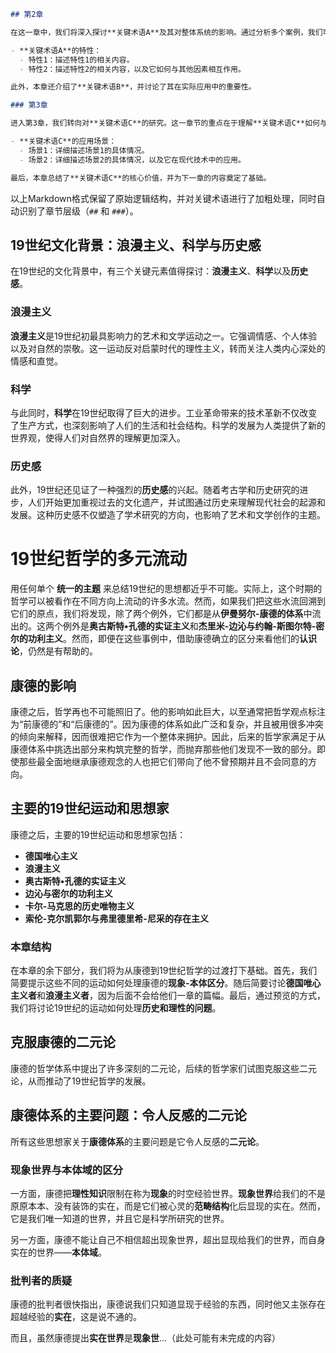 ```markdown
## 第2章

在这一章中，我们将深入探讨**关键术语A**及其对整体系统的影响。通过分析多个案例，我们可以发现**关键术语A**在不同环境下的表现形式。

- **关键术语A**的特性：
  - 特性1：描述特性1的相关内容。
  - 特性2：描述特性2的相关内容，以及它如何与其他因素相互作用。

此外，本章还介绍了**关键术语B**，并讨论了其在实际应用中的重要性。

### 第3章

进入第3章，我们转向对**关键术语C**的研究。这一章节的重点在于理解**关键术语C**如何与前一章提到的**关键术语A**和**关键术语B**相结合，以形成更复杂的系统结构。

- **关键术语C**的应用场景：
  - 场景1：详细描述场景1的具体情况。
  - 场景2：详细描述场景2的具体情况，以及它在现代技术中的应用。

最后，本章总结了**关键术语C**的核心价值，并为下一章的内容奠定了基础。
``` 

以上Markdown格式保留了原始逻辑结构，并对关键术语进行了加粗处理，同时自动识别了章节层级（`##` 和 `###`）。

## 19世纪文化背景：浪漫主义、科学与历史感

在19世纪的文化背景中，有三个关键元素值得探讨：**浪漫主义**、**科学**以及**历史感**。

### 浪漫主义

**浪漫主义**是19世纪初最具影响力的艺术和文学运动之一。它强调情感、个人体验以及对自然的崇敬。这一运动反对启蒙时代的理性主义，转而关注人类内心深处的情感和直觉。

### 科学

与此同时，**科学**在19世纪取得了巨大的进步。工业革命带来的技术革新不仅改变了生产方式，也深刻影响了人们的生活和社会结构。科学的发展为人类提供了新的世界观，使得人们对自然界的理解更加深入。

### 历史感

此外，19世纪还见证了一种强烈的**历史感**的兴起。随着考古学和历史研究的进步，人们开始更加重视过去的文化遗产，并试图通过历史来理解现代社会的起源和发展。这种历史感不仅塑造了学术研究的方向，也影响了艺术和文学创作的主题。

# 19世纪哲学的多元流动

用任何单个 **统一的主题** 来总结19世纪的思想都近乎不可能。实际上，这个时期的哲学可以被看作在不同方向上流动的许多水流。然而，如果我们把这些水流回溯到它们的原点，我们将发现，除了两个例外，它们都是从**伊曼努尔-康德的体系**中流出的。这两个例外是**奥古斯特•孔德的实证主义**和**杰里米-边沁与约翰-斯图尔特-密尔的功利主义**。然而，即便在这些事例中，借助康德确立的区分来看他们的**认识论**，仍然是有帮助的。

## 康德的影响

康德之后，哲学再也不可能照旧了。他的影响如此巨大，以至通常把哲学观点标注为“前康德的”和“后康德的”。因为康德的体系如此广泛和复杂，并且被用很多冲突的倾向来解释，因而很难把它作为一个整体来拥护。因此，后来的哲学家满足于从康德体系中挑选出部分来构筑完整的哲学，而抛弃那些他们发现不一致的部分。即使那些最全面地继承康德观念的人也把它们带向了他不曾预期并且不会同意的方向。

## 主要的19世纪运动和思想家

康德之后，主要的19世纪运动和思想家包括：

- **德国唯心主义**
- **浪漫主义**
- **奥古斯特•孔德的实证主义**
- **边沁与密尔的功利主义**
- **卡尔-马克思的历史唯物主义**
- **索伦-克尔凯郭尔与弗里德里希-尼采的存在主义**

### 本章结构

在本章的余下部分，我们将为从康德到19世纪哲学的过渡打下基础。首先，我们简要提示这些不同的运动如何处理康德的**现象-本体区分**。随后简要讨论**德国唯心主义者**和**浪漫主义者**，因为后面不会给他们一章的篇幅。最后，通过预览的方式，我们将讨论19世纪的运动如何处理**历史和理性的问题**。

## 克服康德的二元论

康德的哲学体系中提出了许多深刻的二元论，后续的哲学家们试图克服这些二元论，从而推动了19世纪哲学的发展。

## 康德体系的主要问题：令人反感的二元论

所有这些思想家关于**康德体系**的主要问题是它令人反感的**二元论**。

### 现象世界与本体域的区分

一方面，康德把**理性知识**限制在称为**现象**的时空经验世界。**现象世界**给我们的不是原原本本、没有装饰的实在，而是它们被心灵的**范畴结构**化后显现的实在。然而，它是我们唯一知道的世界，并且它是科学所研究的世界。

另一方面，康德不能让自己不相信超出现象世界，超出显现给我们的世界，而自身实在的世界——**本体域**。

### 批判者的质疑

康德的批判者很快指出，康德说我们只知道显现于经验的东西，同时他又主张存在超越经验的**实在**，这是说不通的。

而且，虽然康德提出**实在世界**是**现象世**...（此处可能有未完成的内容）